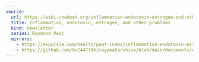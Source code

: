 ```yaml
---
source:
  url: https://wiki.chadnet.org/inflammation-endotoxin-estrogen-and-other-problems.pdf
  title: Inflammation, endotoxin, estrogen, and other problems
  kind: newsletter
  series: Raymond Peat
  mirrors:
    - https://expulsia.com/health/peat-index/inflammation-endotoxin-estrogen-and-other-problems.pdf
    - https://github.com/0x2447196/raypeatarchive/blob/main/documents/newsletters/inflammation-endotoxin-estrogen-and-other-problems.txt
---
```

